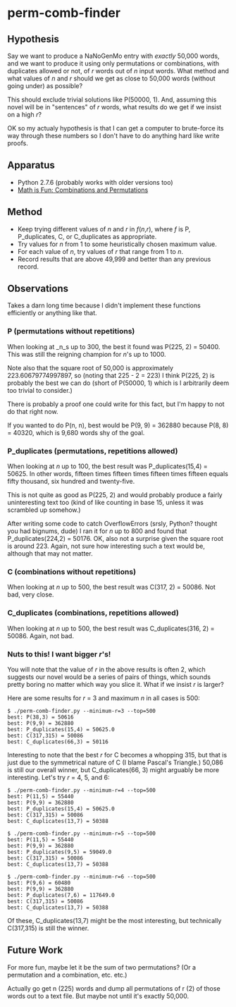 perm-comb-finder
================

Hypothesis
----------

Say we want to produce a NaNoGenMo entry with _exactly_ 50,000 words,
and we want to produce it using only permutations or combinations,
with duplicates allowed or not, of _r_ words out of _n_ input words.  What
method and what values of _n_ and _r_ should we get as close to 50,000 words
(without going under) as possible?

This should exclude trivial solutions like P(50000, 1).  And, assuming this
novel will be in "sentences" of _r_ words, what results do we get if we
insist on a high _r_?

OK so my actualy hypothesis is that I can get a computer to brute-force its
way through these numbers so I don't have to do anything hard like write
proofs.

Apparatus
---------

*   Python 2.7.6 (probably works with older versions too)
*   [Math is Fun: Combinations and Permutations](http://www.mathsisfun.com/combinatorics/combinations-permutations.html)

Method
------

*   Keep trying different values of _n_ and _r_ in _f_(_n_,_r_), where
    _f_ is P, P_duplicates, C, or C_duplicates as appropriate.
*   Try values for _n_ from 1 to some heuristically chosen maximum value.
*   For each value of _n_, try values of _r_ that range from 1 to _n_.
*   Record results that are above 49,999 and better than any previous record.

Observations
------------

Takes a darn long time because I didn't implement these functions efficiently
or anything like that.

### P (permutations without repetitions) ###

When looking at _n_s up to 300, the best it found was P(225, 2) = 50400.
This was still the reigning champion for _n_'s up to 1000.

Note also that the square root of 50,000 is approximately 223.60679774997897,
so (noting that 225 - 2 = 223) I think P(225, 2) is probably the best we can do
(short of P(50000, 1) which is I arbitrarily deem too trivial to consider.)

There is probably a proof one could write for this fact, but I'm happy to not
do that right now.

If you wanted to do P(n, n), best would be P(9, 9) = 362880 because
P(8, 8) = 40320, which is 9,680 words shy of the goal.

### P_duplicates (permutations, repetitions allowed) ###

When looking at _n_ up to 100, the best result was P_duplicates(15,4) = 50625.
In other words, fifteen times fifteen times fifteen times fifteen equals
fifty thousand, six hundred and twenty-five.

This is not quite as good as P(225, 2) and would probably produce a fairly
uninteresting text too (kind of like counting in base 15, unless it was
scrambled up somehow.)

After writing some code to catch OverflowErrors (srsly, Python? thought you had
bignums, dude) I ran it for _n_ up to 800 and found that P_duplicates(224,2) =
50176.  OK, also not a surprise given the square root is around 223.  Again,
not sure how interesting such a text would be, although that may not matter.

### C (combinations without repetitions) ###

When looking at _n_ up to 500, the best result was C(317, 2) = 50086.
Not bad, very close.

### C_duplicates (combinations, repetitions allowed) ###

When looking at _n_ up to 500, the best result was C_duplicates(316, 2) = 50086.
Again, not bad.

### Nuts to this!  I want bigger _r_'s! ###

You will note that the value of _r_ in the above results is often 2, which
suggests our novel would be a series of pairs of things, which sounds pretty
boring no matter which way you slice it.  What if we insist _r_ is larger?

Here are some results for _r_ = 3 and maximum _n_ in all cases is 500:

    $ ./perm-comb-finder.py --minimum-r=3 --top=500
    best: P(38,3) = 50616                                                   
    best: P(9,9) = 362880                                                   
    best: P_duplicates(15,4) = 50625.0                                      
    best: C(317,315) = 50086                                                
    best: C_duplicates(66,3) = 50116                                        

Interesting to note that the best _r_ for C becomes a whopping 315, but that
is just due to the symmetrical nature of C (I blame Pascal's Triangle.)
50,086 is still our overall winner, but C_duplicates(66, 3) might arguably be
more interesting.  Let's try _r_ = 4, 5, and 6:

    $ ./perm-comb-finder.py --minimum-r=4 --top=500
    best: P(11,5) = 55440                                                   
    best: P(9,9) = 362880                                                   
    best: P_duplicates(15,4) = 50625.0                                      
    best: C(317,315) = 50086                                                
    best: C_duplicates(13,7) = 50388                                        

    $ ./perm-comb-finder.py --minimum-r=5 --top=500
    best: P(11,5) = 55440                                                   
    best: P(9,9) = 362880                                                   
    best: P_duplicates(9,5) = 59049.0                                       
    best: C(317,315) = 50086                                                
    best: C_duplicates(13,7) = 50388                                        

    $ ./perm-comb-finder.py --minimum-r=6 --top=500
    best: P(9,6) = 60480                                                    
    best: P(9,9) = 362880                                                   
    best: P_duplicates(7,6) = 117649.0                                      
    best: C(317,315) = 50086                                                
    best: C_duplicates(13,7) = 50388                                        

Of these, C_duplicates(13,7) might be the most interesting, but technically
C(317,315) is still the winner.

Future Work
-----------

For more fun, maybe let it be the sum of two permutations?  (Or a permutation
and a combination, etc. etc.)

Actually go get n (225) words and dump all permutations of r (2) of those
words out to a text file.  But maybe not until it's exactly 50,000.
